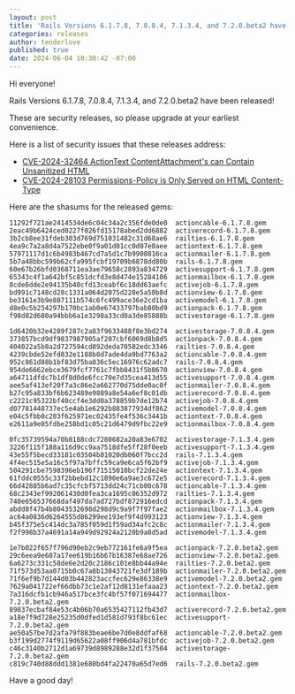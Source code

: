 ```yaml
---
layout: post
title: 'Rails Versions 6.1.7.8, 7.0.8.4, 7.1.3.4, and 7.2.0.beta2 have been released!'
categories: releases
author: tenderlove
published: true
date: 2024-06-04 10:30:42 -07:00
---
```


Hi everyone!

Rails Versions 6.1.7.8, 7.0.8.4, 7.1.3.4, and 7.2.0.beta2 have been released!

These are security releases, so please upgrade at your earliest convenience.

Here is a list of security issues that these releases address:

- [CVE-2024-32464 ActionText ContentAttachment's can Contain Unsanitized HTML](https://discuss.rubyonrails.org/t/cve-2024-32464-actiontext-contentattachments-can-contain-unsanitized-html/85949)
- [CVE-2024-28103 Permissions-Policy is Only Served on HTML Content-Type](https://discuss.rubyonrails.org/t/cve-2024-28103-permissions-policy-is-only-served-on-html-content-type/85948)

Here are the shasums for the released gems:

```
11292f721ae2414534de6c04c34a2c356fde0de0  actioncable-6.1.7.8.gem
2eac49b6424ced0227f026fd15178abed2dd6882  activerecord-6.1.7.8.gem
3b2cb8ee31fdeb303d769d751031482c31d68ae6  railties-6.1.7.8.gem
4ea9c7a2a8d4a7522ebe0f9a01d01cc0d07e0aee  actiontext-6.1.7.8.gem
57971117d1c6b4983b467cd7a5d1c7b9900816ca  actionmailer-6.1.7.8.gem
5b7a48bbc599b62cfa995fcbf19709b6878dd80b  rails-6.1.7.8.gem
60e67b26bfd0368711ea3ae79658c2893a834729  activesupport-6.1.7.8.gem
65343c4f1a642bf5c851dcfd3e8d474e15284106  actionmailbox-6.1.7.8.gem
8cde6dde2e94135b40cfd13ceabf6c18dd63aefc  activejob-6.1.7.8.gem
bd991c7148cd28c1331a064d2075d228e5a50b8d  actionview-6.1.7.8.gem
be3161e3b9e887111b574c6fc499ace36e2cd1ba  activemodel-6.1.7.8.gem
d8e0c5b254297b170bc1ab0e67433797bab80bd9  actionpack-6.1.7.8.gem
f98d82d680a94bbb6a1e3298a33cd0a3de85888b  activestorage-6.1.7.8.gem
```

```
1d6420b32e4289f287c2a83f9633488f8e3bd274  activestorage-7.0.8.4.gem
373857bcd9df9837987905af207cbf6069d8b8d5  actionpack-7.0.8.4.gem
404022a5b8a2d727594cd892deda70582edc3346  railties-7.0.8.4.gem
4239cbde52efd832e1188b8d7ade4da9bd7763a2  actioncable-7.0.8.4.gem
952c861d88b1bf83d75ba836c5ec16976c62adc7  rails-7.0.8.4.gem
954de6662ebce3679fcf7761c7fbb8431f5b8670  actionview-7.0.8.4.gem
a64711dfdc7b1df8d0de6fcc70e7d35cea413d55  activesupport-7.0.8.4.gem
aee5af413ef20f7a3c86e2a662770d75dde0ac0f  actionmailer-7.0.8.4.gem
b27c95a833bf6b623489e9889a8e54a6ef8c01db  activerecord-7.0.8.4.gem
c2221c95322bf40ccf4e3dd0a378859b7de12b74  activejob-7.0.8.4.gem
d07781448737ec5e4ab1e6292b883877934df862  activemodel-7.0.8.4.gem
e04c5fbb0c203f625971ec02435fe4f536c3441b  actiontext-7.0.8.4.gem
e2611a9e05fdbe258bd1c05c21d6479d9fbc22e9  actionmailbox-7.0.8.4.gem
```

```
0fc35739594a70b8188cdc7280682a20a83e6702  activestorage-7.1.3.4.gem
3226f115f188a116d9cc9aa7518dfe5ff28f0eeb  activesupport-7.1.3.4.gem
43e55f5becd33181c03504b81020db060f7bcc2d  rails-7.1.3.4.gem
4f4ec515e5a16c5f97a7bffc59ca9e6ca5f62bf9  activejob-7.1.3.4.gem
504291cbe7598396eb196f71515010bcf22de24e  actiontext-7.1.3.4.gem
61fddc0555c33f2bbebd12c1890e6a9ae3c672e5  activerecord-7.1.3.4.gem
66d42885b6ad7c35cfcbf5713dd24c71cb00c678  actioncable-7.1.3.4.gem
68c2343ef992061430d0fea3ca1695c06352d972  railties-7.1.3.4.gem
740e656537668daf497da7ad727bdf872916edcd  actionpack-7.1.3.4.gem
abdd8f47b4b8043532698d298d9c9a9f7f97fae2  actionmailbox-7.1.3.4.gem
ac64a0836d6264555d86299ee193ef9f4d993123  actionview-7.1.3.4.gem
b45f375e5c414dc3a785f059d1f59ad34afc2c8c  actionmailer-7.1.3.4.gem
f2f998b37a4691a14a949d92924a2120b9a8d5ad  activemodel-7.1.3.4.gem
```

```
1e7b022f657f796d90eb2c9eb772161fe6a9f5ea  actionpack-7.2.0.beta2.gem
29c6eea9e607a17ee619b16b67b16387e68ae726  actionview-7.2.0.beta2.gem
6a6273c331c58de6e2d20c2186c101e8bb44a94e  railties-7.2.0.beta2.gem
71f573d53aa0715b0c67a8b13043721fe3df189b  actionmailer-7.2.0.beta2.gem
71f6ef9b7d144d03b442823accfec629e86338e9  activemodel-7.2.0.beta2.gem
7629a041722ef66dbb73c1e2af12d8131efaaa23  actiontext-7.2.0.beta2.gem
7a316dcfb1cb946a517bce3fc4bf57f071694477  actionmailbox-7.2.0.beta2.gem
89837ecbaf84e53c4b06b70a6535427112fb43d7  activerecord-7.2.0.beta2.gem
a18e7f9d728e25235d0dfed1d581d793f8bc61ec  activesupport-7.2.0.beta2.gem
ae50a57be7d2afa79f883beae6be7d0e8ddfaf68  actioncable-7.2.0.beta2.gem
b3f199d2774f9119d65622a08ff906d4a781bfdc  activejob-7.2.0.beta2.gem
c46c3140b2712d1a69739d8989288e32d1f37504  activestorage-7.2.0.beta2.gem
c819c740d88ddd1381e680bd4fa22470a65d7ed6  rails-7.2.0.beta2.gem
```

Have a good day!
